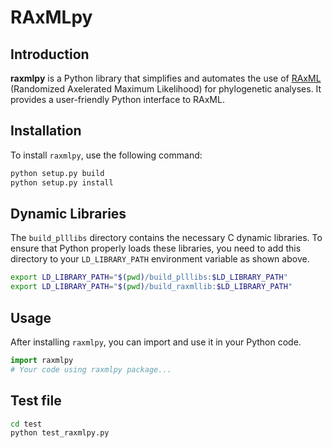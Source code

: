 # RAxMLpy

## Introduction

**raxmlpy** is a Python library that simplifies and automates the use of [RAxML](https://cme.h-its.org/exelixis/web/software/raxml/) (Randomized Axelerated Maximum Likelihood) for phylogenetic analyses. It provides a user-friendly Python interface to RAxML.


## Installation

To install `raxmlpy`, use the following command:

```bash
python setup.py build
python setup.py install
```


## Dynamic Libraries

The `build_plllibs` directory contains the necessary C dynamic libraries. To ensure that Python properly loads these libraries, you need to add this directory to your `LD_LIBRARY_PATH` environment variable as shown above.


```bash
export LD_LIBRARY_PATH="$(pwd)/build_plllibs:$LD_LIBRARY_PATH"
export LD_LIBRARY_PATH="$(pwd)/build_raxmllib:$LD_LIBRARY_PATH"
```


## Usage

After installing `raxmlpy`, you can import and use it in your Python code.

```python
import raxmlpy
# Your code using raxmlpy package...
```

## Test file

```bash
cd test
python test_raxmlpy.py
```
